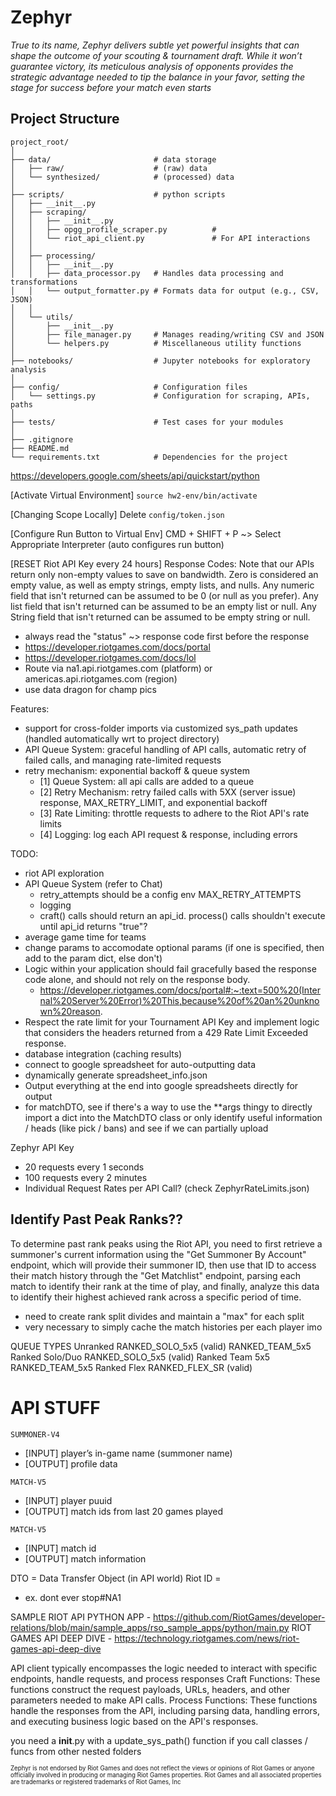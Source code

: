 # Zephyr

*True to its name, Zephyr delivers subtle yet powerful insights that can shape the outcome of your scouting & tournament draft. While it won’t guarantee victory, its meticulous analysis of opponents provides the strategic advantage needed to tip the balance in your favor, setting the stage for success before your match even starts*

## Project Structure
```
project_root/
│
├── data/                       # data storage
│   ├── raw/                    # (raw) data
│   └── synthesized/            # (processed) data
│
├── scripts/                    # python scripts
│   ├── __init__.py
│   ├── scraping/
│   │   ├── __init__.py
│   │   ├── opgg_profile_scraper.py          # 
│   │   └── riot_api_client.py               # For API interactions
│   │
│   ├── processing/
│   │   ├── __init__.py
│   │   ├── data_processor.py   # Handles data processing and transformations
│   │   └── output_formatter.py # Formats data for output (e.g., CSV, JSON)
│   │
│   └── utils/
│       ├── __init__.py
│       ├── file_manager.py     # Manages reading/writing CSV and JSON
│       └── helpers.py          # Miscellaneous utility functions
│
├── notebooks/                  # Jupyter notebooks for exploratory analysis
│
├── config/                     # Configuration files
│   └── settings.py             # Configuration for scraping, APIs, paths
│
├── tests/                      # Test cases for your modules
│
├── .gitignore
├── README.md
└── requirements.txt            # Dependencies for the project

```

https://developers.google.com/sheets/api/quickstart/python

[Activate Virtual Environment] `source hw2-env/bin/activate`

[Changing Scope Locally] Delete `config/token.json`

[Configure Run Button to Virtual Env] CMD + SHIFT + P ~> Select Appropriate Interpreter (auto configures run button)

[RESET Riot API Key every 24 hours] Response Codes: Note that our APIs return only non-empty values to save on bandwidth. Zero is considered an empty value, as well as empty strings, empty lists, and nulls. Any numeric field that isn't returned can be assumed to be 0 (or null as you prefer). Any list field that isn't returned can be assumed to be an empty list or null. Any String field that isn't returned can be assumed to be empty string or null.
- always read the "status" ~> response code first before the response 
- https://developer.riotgames.com/docs/portal
- https://developer.riotgames.com/docs/lol 
- Route via na1.api.riotgames.com (platform) or americas.api.riotgames.com (region)
- use data dragon for champ pics 

Features: 
- support for cross-folder imports via customized sys_path updates (handled automatically wrt to project directory)
- API Queue System: graceful handling of API calls, automatic retry of failed calls, and managing rate-limited requests
- retry mechanism: exponential backoff & queue system 
    - [1] Queue System: all api calls are added to a queue
    - [2] Retry Mechanism: retry failed calls with 5XX (server issue) response, MAX_RETRY_LIMIT, and exponential backoff
    - [3] Rate Limiting: throttle requests to adhere to the Riot API's rate limits
    - [4] Logging: log each API request & response, including errors


TODO: 
- riot API exploration
- API Queue System (refer to Chat)
    - retry_attempts should be a config env MAX_RETRY_ATTEMPTS
    - logging
    - craft() calls should return an api_id. process() calls shouldn't execute until api_id returns "true"?
- average game time for teams 
- change params to accomodate optional params (if one is specified, then add to the param dict, else don't)
- Logic within your application should fail gracefully based the response code alone, and should not rely on the response body.
    - https://developer.riotgames.com/docs/portal#:~:text=500%20(Internal%20Server%20Error)%20This,because%20of%20an%20unknown%20reason.
- Respect the rate limit for your Tournament API Key and implement logic that considers the headers returned from a 429 Rate Limit Exceeded response.
- database integration (caching results)
- connect to google spreadsheet for auto-outputting data
- dynamically generate spreadsheet_info.json
- Output everything at the end into google spreadsheets directly for output
- for matchDTO, see if there's a way to use the **args thingy to directly import a dict into the MatchDTO class or only identify useful information / heads (like pick / bans) and see if we can partially upload

Zephyr API Key
- 20 requests every 1 seconds
- 100 requests every 2 minutes
- Individual Request Rates per API Call? (check ZephyrRateLimits.json)

## Identify Past Peak Ranks??
To determine past rank peaks using the Riot API, you need to first retrieve a summoner's current information using the "Get Summoner By Account" endpoint, which will provide their summoner ID, then use that ID to access their match history through the "Get Matchlist" endpoint, parsing each match to identify their rank at the time of play, and finally, analyze this data to identify their highest achieved rank across a specific period of time. 
- need to create rank split divides and maintain a "max" for each split
- very necessary to simply cache the match histories per each player imo



QUEUE TYPES
Unranked
    RANKED_SOLO_5x5 (valid)
    RANKED_TEAM_5x5
Ranked Solo/Duo
    RANKED_SOLO_5x5 (valid)
Ranked Team 5x5
    RANKED_TEAM_5x5
Ranked Flex
    RANKED_FLEX_SR  (valid)


# API STUFF
`SUMMONER-V4` 
- [INPUT] player’s in-game name (summoner name)
- [OUTPUT] profile data

`MATCH-V5` 
- [INPUT] player puuid
- [OUTPUT] match ids from last 20 games played

`MATCH-V5` 
- [INPUT] match id
- [OUTPUT] match information

DTO = Data Transfer Object (in API world)
Riot ID = <IGN><TAG>
- ex. dont ever stop#NA1


SAMPLE RIOT API PYTHON APP - https://github.com/RiotGames/developer-relations/blob/main/sample_apps/rso_sample_apps/python/main.py
RIOT GAMES API DEEP DIVE - https://technology.riotgames.com/news/riot-games-api-deep-dive

API client typically encompasses the logic needed to interact with specific endpoints, handle requests, and process responses
Craft Functions: These functions construct the request payloads, URLs, headers, and other parameters needed to make API calls.
Process Functions: These functions handle the responses from the API, including parsing data, handling errors, and executing business logic based on the API's responses.

you need a __init__.py with a update_sys_path() function if you call classes / funcs from other nested folders 



<sub><sup>Zephyr is not endorsed by Riot Games and does not reflect the views or opinions of Riot Games or anyone officially involved in producing or managing Riot Games properties. Riot Games and all associated properties are trademarks or registered trademarks of Riot Games, Inc</sup></sub>